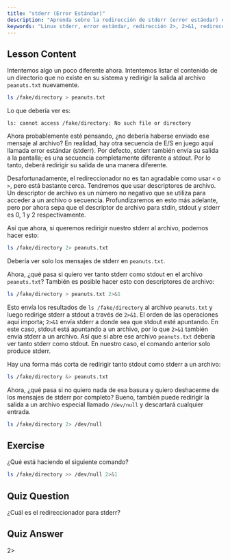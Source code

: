 ```yaml
---
title: "stderr (Error Estándar)"
description: "Aprenda sobre la redirección de stderr (error estándar) en Linux. Comprenda 2>, 2>&1, &> y /dev/null para el manejo de errores en Bash. ¡Mejore sus habilidades en la línea de comandos de Linux!"
keywords: "Linux stderr, error estándar, redirección 2>, 2>&1, redirección &>, /dev/null, manejo de errores Bash, tutorial de Linux, Linux para principiantes"
---
```


## Lesson Content

Intentemos algo un poco diferente ahora. Intentemos listar el contenido de un directorio que no existe en su sistema y redirigir la salida al archivo `peanuts.txt` nuevamente.

```bash
ls /fake/directory > peanuts.txt
```

Lo que debería ver es:

```plaintext
ls: cannot access /fake/directory: No such file or directory
```

Ahora probablemente esté pensando, ¿no debería haberse enviado ese mensaje al archivo? En realidad, hay otra secuencia de E/S en juego aquí llamada error estándar (stderr). Por defecto, stderr también envía su salida a la pantalla; es una secuencia completamente diferente a stdout. Por lo tanto, deberá redirigir su salida de una manera diferente.

Desafortunadamente, el redireccionador no es tan agradable como usar `<` o `>`, pero está bastante cerca. Tendremos que usar descriptores de archivo. Un descriptor de archivo es un número no negativo que se utiliza para acceder a un archivo o secuencia. Profundizaremos en esto más adelante, pero por ahora sepa que el descriptor de archivo para stdin, stdout y stderr es 0, 1 y 2 respectivamente.

Así que ahora, si queremos redirigir nuestro stderr al archivo, podemos hacer esto:

```bash
ls /fake/directory 2> peanuts.txt
```

Debería ver solo los mensajes de stderr en `peanuts.txt`.

Ahora, ¿qué pasa si quiero ver tanto stderr como stdout en el archivo `peanuts.txt`? También es posible hacer esto con descriptores de archivo:

```bash
ls /fake/directory > peanuts.txt 2>&1
```

Esto envía los resultados de `ls /fake/directory` al archivo `peanuts.txt` y luego redirige stderr a stdout a través de `2>&1`. El orden de las operaciones aquí importa; `2>&1` envía stderr a donde sea que stdout esté apuntando. En este caso, stdout está apuntando a un archivo, por lo que `2>&1` también envía stderr a un archivo. Así que si abre ese archivo `peanuts.txt` debería ver tanto stderr como stdout. En nuestro caso, el comando anterior solo produce stderr.

Hay una forma más corta de redirigir tanto stdout como stderr a un archivo:

```bash
ls /fake/directory &> peanuts.txt
```

Ahora, ¿qué pasa si no quiero nada de esa basura y quiero deshacerme de los mensajes de stderr por completo? Bueno, también puede redirigir la salida a un archivo especial llamado `/dev/null` y descartará cualquier entrada.

```bash
ls /fake/directory 2> /dev/null
```

## Exercise

¿Qué está haciendo el siguiente comando?

```bash
ls /fake/directory >> /dev/null 2>&1
```

## Quiz Question

¿Cuál es el redireccionador para stderr?

## Quiz Answer

2>
